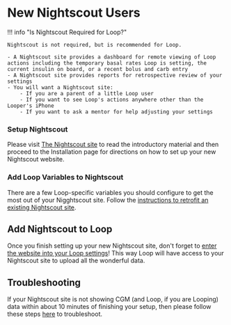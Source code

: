 # New Nightscout Users

!!! info "Is Nightscout Required for Loop?"

    Nightscout is not required, but is recommended for Loop.

    - A Nightscout site provides a dashboard for remote viewing of Loop actions including the temporary basal rates Loop is setting, the current insulin on board, or a recent bolus and carb entry
    - A Nightscout site provides reports for retrospective review of your settings
    - You will want a Nightscout site:
        - If you are a parent of a little Loop user
        - If you want to see Loop's actions anywhere other than the Looper's iPhone
        - If you want to ask a mentor for help adjusting your settings


### Setup Nightscout

Please visit [The Nightscout site](https://nightscout.github.io) to read the introductory material and then proceed to the Installation page for directions on how to set up your new Nightscout website.

### Add Loop Variables to Nightscout

There are a few Loop-specific variables you should configure to get the most out of your Nigghtscout site. Follow the [instructions to retrofit an existing Nightscout site](update_user.md#step-2-editadd-config-vars).

## Add Nightscout to Loop

Once you finish setting up your new Nightscout site, don't forget to [enter the website into your Loop settings](../operation/loop-settings/services.md#nightscout)! This way Loop will have access to your Nightscout site to upload all the wonderful data.

## Troubleshooting

If your Nightscout site is not showing CGM (and Loop, if you are Looping) data within about 10 minutes of finishing your setup, then please follow these steps [here](troublehoot.md) to troubleshoot.
